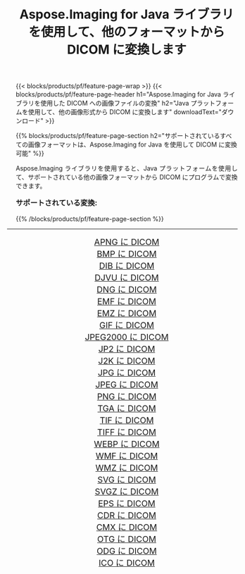 ﻿---
title: Aspose.Imaging for Java ライブラリを使用して、他のフォーマットから DICOM に変換します 
weight: 3920
url: /ja/java/conversion/to/dicom/ 
lang: ja
langdirlevel: 2
locales: zh-hans,ja,it,ru,de,es,fr,nl,id,lt,pl,pt,vi,tr,ko,zh-hant,ar,hi,th,sv,cs,uk,he
description: Aspose.Imaging を使用すると、Java を使用して他のフォーマットから DICOM に変換できます。
---

{{< blocks/products/pf/feature-page-wrap >}}
{{< blocks/products/pf/feature-page-header h1="Aspose.Imaging for Java ライブラリを使用した DICOM への画像ファイルの変換" h2="Java プラットフォームを使用して、他の画像形式から DICOM に変換します" downloadText="ダウンロード" >}}


{{% blocks/products/pf/feature-page-section  h2="サポートされているすべての画像フォーマットは、Aspose.Imaging for Java を使用して DICOM に変換可能" %}}
<p align=justify>Aspose.Imaging ライブラリを使用すると、Java プラットフォームを使用して、サポートされている他の画像フォーマットから DICOM にプログラムで変換できます。</p>
<h3 style="margin-top:16px;">
サポートされている変換:
</h3>
{{% /blocks/products/pf/feature-page-section %}}
<div class="container-fluid productfamilypage bg-gray">
    <div class="convertypes bg-gray agp-content section">
        <div class="container">
		<hr style="margin-left:-20px;"/>
		<div class="row other-converters" style="gap: 10px;font-size: 19px;text-align:center;">
		    <div class='col-md-3 other-converter remove-lp remove-rp'><a href="/imaging/ja/java/conversion/apng-to-dicom/" style="padding:15px;">APNG に DICOM</a></div>
<div class='col-md-3 other-converter remove-lp remove-rp'><a href="/imaging/ja/java/conversion/bmp-to-dicom/" style="padding:15px;">BMP に DICOM</a></div>
<div class='col-md-3 other-converter remove-lp remove-rp'><a href="/imaging/ja/java/conversion/dib-to-dicom/" style="padding:15px;">DIB に DICOM</a></div>
<div class='col-md-3 other-converter remove-lp remove-rp'><a href="/imaging/ja/java/conversion/djvu-to-dicom/" style="padding:15px;">DJVU に DICOM</a></div>
<div class='col-md-3 other-converter remove-lp remove-rp'><a href="/imaging/ja/java/conversion/dng-to-dicom/" style="padding:15px;">DNG に DICOM</a></div>
<div class='col-md-3 other-converter remove-lp remove-rp'><a href="/imaging/ja/java/conversion/emf-to-dicom/" style="padding:15px;">EMF に DICOM</a></div>
<div class='col-md-3 other-converter remove-lp remove-rp'><a href="/imaging/ja/java/conversion/emz-to-dicom/" style="padding:15px;">EMZ に DICOM</a></div>
<div class='col-md-3 other-converter remove-lp remove-rp'><a href="/imaging/ja/java/conversion/gif-to-dicom/" style="padding:15px;">GIF に DICOM</a></div>
<div class='col-md-3 other-converter remove-lp remove-rp'><a href="/imaging/ja/java/conversion/jpeg2000-to-dicom/" style="padding:15px;">JPEG2000 に DICOM</a></div>
<div class='col-md-3 other-converter remove-lp remove-rp'><a href="/imaging/ja/java/conversion/jp2-to-dicom/" style="padding:15px;">JP2 に DICOM</a></div>
<div class='col-md-3 other-converter remove-lp remove-rp'><a href="/imaging/ja/java/conversion/j2k-to-dicom/" style="padding:15px;">J2K に DICOM</a></div>
<div class='col-md-3 other-converter remove-lp remove-rp'><a href="/imaging/ja/java/conversion/jpg-to-dicom/" style="padding:15px;">JPG に DICOM</a></div>
<div class='col-md-3 other-converter remove-lp remove-rp'><a href="/imaging/ja/java/conversion/jpeg-to-dicom/" style="padding:15px;">JPEG に DICOM</a></div>
<div class='col-md-3 other-converter remove-lp remove-rp'><a href="/imaging/ja/java/conversion/png-to-dicom/" style="padding:15px;">PNG に DICOM</a></div>
<div class='col-md-3 other-converter remove-lp remove-rp'><a href="/imaging/ja/java/conversion/tga-to-dicom/" style="padding:15px;">TGA に DICOM</a></div>
<div class='col-md-3 other-converter remove-lp remove-rp'><a href="/imaging/ja/java/conversion/tif-to-dicom/" style="padding:15px;">TIF に DICOM</a></div>
<div class='col-md-3 other-converter remove-lp remove-rp'><a href="/imaging/ja/java/conversion/tiff-to-dicom/" style="padding:15px;">TIFF に DICOM</a></div>
<div class='col-md-3 other-converter remove-lp remove-rp'><a href="/imaging/ja/java/conversion/webp-to-dicom/" style="padding:15px;">WEBP に DICOM</a></div>
<div class='col-md-3 other-converter remove-lp remove-rp'><a href="/imaging/ja/java/conversion/wmf-to-dicom/" style="padding:15px;">WMF に DICOM</a></div>
<div class='col-md-3 other-converter remove-lp remove-rp'><a href="/imaging/ja/java/conversion/wmz-to-dicom/" style="padding:15px;">WMZ に DICOM</a></div>
<div class='col-md-3 other-converter remove-lp remove-rp'><a href="/imaging/ja/java/conversion/svg-to-dicom/" style="padding:15px;">SVG に DICOM</a></div>
<div class='col-md-3 other-converter remove-lp remove-rp'><a href="/imaging/ja/java/conversion/svgz-to-dicom/" style="padding:15px;">SVGZ に DICOM</a></div>
<div class='col-md-3 other-converter remove-lp remove-rp'><a href="/imaging/ja/java/conversion/eps-to-dicom/" style="padding:15px;">EPS に DICOM</a></div>
<div class='col-md-3 other-converter remove-lp remove-rp'><a href="/imaging/ja/java/conversion/cdr-to-dicom/" style="padding:15px;">CDR に DICOM</a></div>
<div class='col-md-3 other-converter remove-lp remove-rp'><a href="/imaging/ja/java/conversion/cmx-to-dicom/" style="padding:15px;">CMX に DICOM</a></div>
<div class='col-md-3 other-converter remove-lp remove-rp'><a href="/imaging/ja/java/conversion/otg-to-dicom/" style="padding:15px;">OTG に DICOM</a></div>
<div class='col-md-3 other-converter remove-lp remove-rp'><a href="/imaging/ja/java/conversion/odg-to-dicom/" style="padding:15px;">ODG に DICOM</a></div>
<div class='col-md-3 other-converter remove-lp remove-rp'><a href="/imaging/ja/java/conversion/ico-to-dicom/" style="padding:15px;">ICO に DICOM</a></div>
                </div>
        </div>
    </div>
</div>
<br/>

